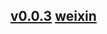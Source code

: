 ## [v0.0.3](https://github.com/littleflute/17ting/edit/master/README.md) [weixin](https://littleflute.github.io/weixin/)
